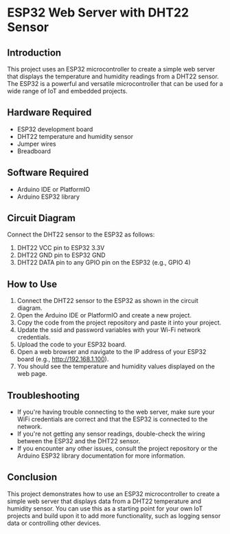 # ESP32 Web Server with DHT22 Sensor

## Introduction
This project uses an ESP32 microcontroller to create a simple web server that displays the temperature and humidity readings from a DHT22 sensor. The ESP32 is a powerful and versatile microcontroller that can be used for a wide range of IoT and embedded projects.

## Hardware Required
*   ESP32 development board
*   DHT22 temperature and humidity sensor
*   Jumper wires
*   Breadboard

## Software Required
* Arduino IDE or PlatformIO  
* Arduino ESP32 library

## Circuit Diagram
Connect the DHT22 sensor to the ESP32 as follows:
1.  DHT22 VCC pin to ESP32 3.3V
2.  DHT22 GND pin to ESP32 GND
3.  DHT22 DATA pin to any GPIO pin on the ESP32 (e.g., GPIO 4)

## How to Use
1.  Connect the DHT22 sensor to the ESP32 as shown in the circuit diagram.
2.  Open the Arduino IDE or PlatformIO and create a new project.
3.  Copy the code from the project repository and paste it into your project.
4.  Update the ssid and password variables with your Wi-Fi network credentials.
5.  Upload the code to your ESP32 board.
6.  Open a web browser and navigate to the IP address of your ESP32 board (e.g., http://192.168.1.100).
7.  You should see the temperature and humidity values displayed on the web page.

## Troubleshooting
*   If you're having trouble connecting to the web server, make sure your WiFi credentials are correct and that the ESP32 is connected to the network.
*   If you're not getting any sensor readings, double-check the wiring between the ESP32 and the DHT22 sensor.
*   If you encounter any other issues, consult the project repository or the Arduino ESP32 library documentation for more information.

## Conclusion
This project demonstrates how to use an ESP32 microcontroller to create a simple web server that displays data from a DHT22 temperature and humidity sensor. You can use this as a starting point for your own IoT projects and build upon it to add more functionality, such as logging sensor data or controlling other devices.